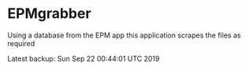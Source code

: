 # EPMgrabber
Using a database from the EPM app this application scrapes the files as required


Latest backup: Sun Sep 22 00:44:01 UTC 2019
